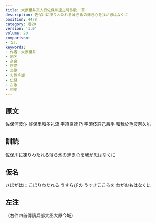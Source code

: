 ```yaml
---
title: 大原櫻井真人行佐保川邊之時作歌一首
description: 佐保川に凍りわたれる薄ら氷の薄き心を我が思はなくに
position: 4478
category: 巻20
version: '1.0'
volume: 20
comparison:
- なし
keywords:
- 作者：大原櫻井
- 地名
- 奈良
- 序詞
- 恋歌
- 大原今城
- 伝誦
- 古歌
- 相聞
---
```


## 原文

佐保河波尓 許保里和多礼流 宇須良婢乃 宇須伎許己呂乎 和我於毛波奈久尓

## 訓読

佐保川に凍りわたれる薄ら氷の薄き心を我が思はなくに

## 仮名

さほがはに こほりわたれる うすらびの うすきこころを わがおもはなくに

## 左注

（右件四首傳讀兵部大丞大原今城）
